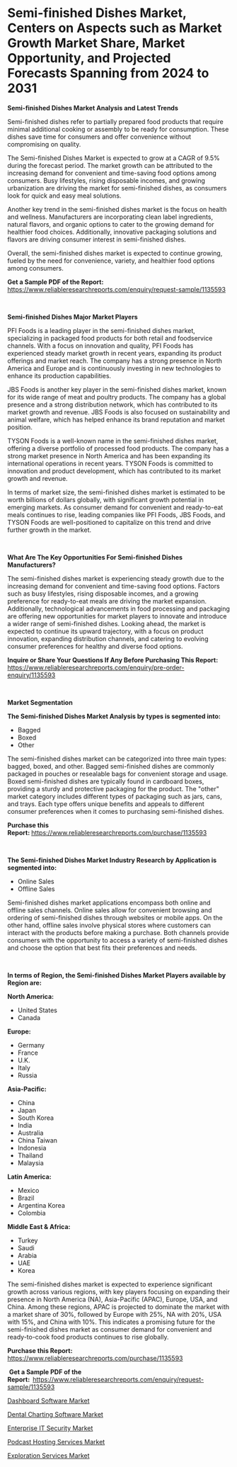 <p><h1>Semi-finished Dishes Market, Centers on Aspects such as Market Growth Market Share, Market Opportunity, and Projected Forecasts Spanning from 2024 to 2031</h1></p><p><strong>Semi-finished Dishes Market Analysis and Latest Trends</strong></p>
<p><p>Semi-finished dishes refer to partially prepared food products that require minimal additional cooking or assembly to be ready for consumption. These dishes save time for consumers and offer convenience without compromising on quality.</p><p>The Semi-finished Dishes Market is expected to grow at a CAGR of 9.5% during the forecast period. The market growth can be attributed to the increasing demand for convenient and time-saving food options among consumers. Busy lifestyles, rising disposable incomes, and growing urbanization are driving the market for semi-finished dishes, as consumers look for quick and easy meal solutions.</p><p>Another key trend in the semi-finished dishes market is the focus on health and wellness. Manufacturers are incorporating clean label ingredients, natural flavors, and organic options to cater to the growing demand for healthier food choices. Additionally, innovative packaging solutions and flavors are driving consumer interest in semi-finished dishes.</p><p>Overall, the semi-finished dishes market is expected to continue growing, fueled by the need for convenience, variety, and healthier food options among consumers.</p></p>
<p><strong>Get a Sample PDF of the Report:&nbsp;</strong> <a href="https://www.reliableresearchreports.com/enquiry/request-sample/1135593">https://www.reliableresearchreports.com/enquiry/request-sample/1135593</a></p>
<p>&nbsp;</p>
<p><strong>Semi-finished Dishes Major Market Players</strong></p>
<p><p>PFI Foods is a leading player in the semi-finished dishes market, specializing in packaged food products for both retail and foodservice channels. With a focus on innovation and quality, PFI Foods has experienced steady market growth in recent years, expanding its product offerings and market reach. The company has a strong presence in North America and Europe and is continuously investing in new technologies to enhance its production capabilities.</p><p>JBS Foods is another key player in the semi-finished dishes market, known for its wide range of meat and poultry products. The company has a global presence and a strong distribution network, which has contributed to its market growth and revenue. JBS Foods is also focused on sustainability and animal welfare, which has helped enhance its brand reputation and market position.</p><p>TYSON Foods is a well-known name in the semi-finished dishes market, offering a diverse portfolio of processed food products. The company has a strong market presence in North America and has been expanding its international operations in recent years. TYSON Foods is committed to innovation and product development, which has contributed to its market growth and revenue.</p><p>In terms of market size, the semi-finished dishes market is estimated to be worth billions of dollars globally, with significant growth potential in emerging markets. As consumer demand for convenient and ready-to-eat meals continues to rise, leading companies like PFI Foods, JBS Foods, and TYSON Foods are well-positioned to capitalize on this trend and drive further growth in the market.</p></p>
<p>&nbsp;</p>
<p><strong>What Are The Key Opportunities For Semi-finished Dishes Manufacturers?</strong></p>
<p><p>The semi-finished dishes market is experiencing steady growth due to the increasing demand for convenient and time-saving food options. Factors such as busy lifestyles, rising disposable incomes, and a growing preference for ready-to-eat meals are driving the market expansion. Additionally, technological advancements in food processing and packaging are offering new opportunities for market players to innovate and introduce a wider range of semi-finished dishes. Looking ahead, the market is expected to continue its upward trajectory, with a focus on product innovation, expanding distribution channels, and catering to evolving consumer preferences for healthy and diverse food options.</p></p>
<p><strong>Inquire or Share Your Questions If Any Before Purchasing This Report:</strong> <a href="https://www.reliableresearchreports.com/enquiry/pre-order-enquiry/1135593">https://www.reliableresearchreports.com/enquiry/pre-order-enquiry/1135593</a></p>
<p>&nbsp;</p>
<p><strong>Market Segmentation</strong></p>
<p><strong>The Semi-finished Dishes Market Analysis by types is segmented into:</strong></p>
<p><ul><li>Bagged</li><li>Boxed</li><li>Other</li></ul></p>
<p><p>The semi-finished dishes market can be categorized into three main types: bagged, boxed, and other. Bagged semi-finished dishes are commonly packaged in pouches or resealable bags for convenient storage and usage. Boxed semi-finished dishes are typically found in cardboard boxes, providing a sturdy and protective packaging for the product. The "other" market category includes different types of packaging such as jars, cans, and trays. Each type offers unique benefits and appeals to different consumer preferences when it comes to purchasing semi-finished dishes.</p></p>
<p><strong>Purchase this Report:&nbsp;</strong><a href="https://www.reliableresearchreports.com/purchase/1135593">https://www.reliableresearchreports.com/purchase/1135593</a></p>
<p>&nbsp;</p>
<p><strong>The Semi-finished Dishes Market Industry Research by Application is segmented into:</strong></p>
<p><ul><li>Online Sales</li><li>Offline Sales</li></ul></p>
<p><p>Semi-finished dishes market applications encompass both online and offline sales channels. Online sales allow for convenient browsing and ordering of semi-finished dishes through websites or mobile apps. On the other hand, offline sales involve physical stores where customers can interact with the products before making a purchase. Both channels provide consumers with the opportunity to access a variety of semi-finished dishes and choose the option that best fits their preferences and needs.</p></p>
<p>&nbsp;</p>
<p><strong>In terms of Region, the Semi-finished Dishes Market Players available by Region are:</strong></p>
<p>
    <p> <strong> North America: </strong>
        <ul>
            <li>United States</li>
            <li>Canada</li>
        </ul>
        </p> 
    <p> <strong> Europe: </strong>
        <ul>
            <li>Germany</li>
            <li>France</li>
            <li>U.K.</li>
            <li>Italy</li>
            <li>Russia</li>
        </ul>
        </p> 
    <p> <strong> Asia-Pacific: </strong>
        <ul>
            <li>China</li>
            <li>Japan</li>
            <li>South Korea</li>
            <li>India</li>
            <li>Australia</li>
            <li>China Taiwan</li>
            <li>Indonesia</li>
            <li>Thailand</li>
            <li>Malaysia</li>
        </ul>
        </p> 
    <p> <strong> Latin America: </strong>
        <ul>
            <li>Mexico</li>
            <li>Brazil</li>
            <li>Argentina Korea</li>
            <li>Colombia</li>
        </ul>
        </p> 
    <p> <strong> Middle East & Africa: </strong>
        <ul>
            <li>Turkey</li>
            <li>Saudi</li>
            <li>Arabia</li>
            <li>UAE</li>
            <li>Korea</li>
        </ul>
    </p>
    </p>
<p><p>The semi-finished dishes market is expected to experience significant growth across various regions, with key players focusing on expanding their presence in North America (NA), Asia-Pacific (APAC), Europe, USA, and China. Among these regions, APAC is projected to dominate the market with a market share of 30%, followed by Europe with 25%, NA with 20%, USA with 15%, and China with 10%. This indicates a promising future for the semi-finished dishes market as consumer demand for convenient and ready-to-cook food products continues to rise globally.</p></p>
<p><strong>Purchase this Report: </strong><a href="https://www.reliableresearchreports.com/purchase/1135593">https://www.reliableresearchreports.com/purchase/1135593</a></p>
<p>&nbsp;<strong>Get a Sample PDF of the Report:&nbsp;&nbsp;</strong><a href="https://www.reliableresearchreports.com/enquiry/request-sample/1135593">https://www.reliableresearchreports.com/enquiry/request-sample/1135593</a></p>
<p><strong></strong></p>
<p><p><a href="https://medium.com/@shivangi.reportprime/dashboard-software-nbsp-market-focuses-on-market-share-size-and-projected-forecast-till-2031-fe51bab1a12a">Dashboard Software Market</a></p><p><a href="https://medium.com/@shivangi.reportprime/dental-charting-software-market-competitive-analysis-market-trends-and-forecast-to-2031-2f120f8c5af3">Dental Charting Software Market</a></p><p><a href="https://medium.com/@freedayundt/enterprise-it-security-market-analysis-its-cagr-market-segmentation-and-global-industry-overview-ca5a5dc6eb49">Enterprise IT Security Market</a></p><p><a href="https://medium.com/@hollietowne534/podcast-hosting-services-nbsp-market-focuses-on-market-share-size-and-projected-forecast-till-2031-4f9673c0b122">Podcast Hosting Services Market</a></p><p><a href="https://medium.com/@hollietowne534/exploration-services-market-insight-market-trends-growth-forecasted-from-2024-to-2031-df6d7c781a6e">Exploration Services Market</a></p></p>